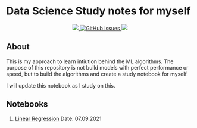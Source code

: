 # Data Science Study notes for myself 
<p align = 'center'>
<a href = 'https://www.python.org/downloads/release/python-396/'>
   <img src = 'https://img.shields.io/badge/python-v3.9-blue'>
 </a>

 <a href="https://github.com/orkunaran/data_science_study_notes/issues">
  <img alt="GitHub issues" src="https://img.shields.io/github/issues/orkunaran/data_science_study_notes">
 </a>
 
 <img src = 'https://badges.pufler.dev/visits/orkunaran/data_science_study_notes'>
<p>

## About

This is my approach to learn intiution behind the ML algorithms. The purpose of this repository is not build models with perfect performance or speed, but to build the algorithms and create a study notebook for myself. 

I will update this notebook as I study on this. 

## Notebooks

1. [Linear Regression](https://github.com/orkunaran/ml_algorithms_from_scratch/blob/main/Linear%20Regression.ipynb) Date: 07.09.2021

